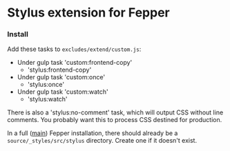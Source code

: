 # Stylus extension for Fepper

### Install

Add these tasks to `excludes/extend/custom.js`:

* Under gulp task 'custom:frontend-copy'
  * 'stylus:frontend-copy'
* Under gulp task 'custom:once'
  * 'stylus:once'
* Under gulp task 'custom:watch'
  * 'stylus:watch'

There is also a 'stylus:no-comment' task, which will output CSS without line 
comments. You probably want this to process CSS destined for production.

In a full ([main](https://github.com/electric-eloquence/fepper)) Fepper 
installation, there should already be a `source/_styles/src/stylus` directory. 
Create one if it doesn't exist.
